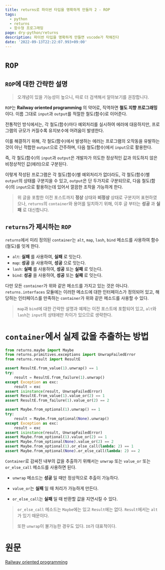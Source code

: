 ```yaml
---
title: returns로 파이썬 타입을 명확하게 만들자 2 - ROP
tags:
  - python
  - returns
  - 함수형 프로그래밍
page: dry-python/returns
description: 파이썬 타입을 명확하게 만들면 vscode가 착해진다
date: '2022-09-13T22:22:07.993+09:00'
---
```


# `ROP`
## `ROP`에 대한 간략한 설명
> 오개념이 있을 가능성이 높으니, 따로 더 검색해서 알아보기를 권장합니다.

`ROP`는 __Railway oriented programming__ 의 약어로, 직역하면 __철도 지향 프로그래밍__ 이다. 이름 그대로 `input`과 `output`를 적절한 철도(함수)로 이어준다.

전통적인 방식에서는, 각 철도(함수)마다 예외처리를 실시하여 에러에 대응하지만, 프로그램의 규모가 커질수록 유지보수에 어려움이 발생한다.

이를 해결하기 위해, 각 철도(함수)에서 발생하는 에러는 프로그램의 오작동을 유발하는 것이 아닌 적합한 `output`으로 간주하며, 다음 철도(함수)에서 `input`으로 활용한다.

즉, 각 철도(함수)의 `input`과 `output`은 개발자가 의도한 정상적인 값과 의도하지 않은 비정상적인 값(에러)으로 구분된다.

이렇게 작성된 프로그램은 각 철도(함수)별 예외처리가 없더라도, 각 철도(함수)별 `output`의 상태를 구분지을 수 있고, `output`은 단 두가지로 구분되므로, 다음 철도(함수)의 `input`으로 활용하는데 있어서 깔끔한 조작을 가능하게 한다. 

> 위 글을 포함한 이전 포스트까지 __정상__ 상태와 __비정상__ 상태로 구분지어 표현하였으나, `returns`의 `container`와 용어를 일치하기 위해, 이후 글 부터는 __성공__ 과 __실패__ 로 대신합니다.

## `returns`가 제시하는 `ROP`
`returns`에서 미리 정의된 `container`는 `alt`, `map`, `lash`, `bind` 메소드를 사용하여 함수(철도)를 잇게 한다.

* `alt`: __실패__ 를 사용하여, __실패__ 로 잇는다.
* `map`: __성공__ 을 사용하여, __성공__ 으로 잇는다. 
* `lash`: __실패__ 를 사용하여, __성공__ 또는 __실패__ 로 잇는다.
* `bind`: __성공__ 을 사용하여, __성공__ 또는 __실패__ 로 잇는다.

다만 모든 `container`가 위와 같은 메소드를 가지고 있는 것은 아니다. `returns.interfaces` 모듈에는 이러한 메소드에 대한 인터페이스가 정의되어 있고, 해당하는 인터페이스를 만족하는 `container`가 위와 같은 메소드를 사용할 수 있다.

> `map`과 `bind`에 대한 간략한 설명과 예제는 이전 포스트에 포함되어 있고, `alt`와 `lash`는 `input`의 상태에만 차이가 있으므로 생략한다.

# `container`에서 실제 값을 추출하는 방법
```python
from returns.maybe import Maybe
from returns.primitives.exceptions import UnwrapFailedError
from returns.result import ResultE

assert ResultE.from_value(1).unwrap() == 1
try:
    result = ResultE.from_failure(1).unwrap()
except Exception as exc:
    result = exc
assert isinstance(result, UnwrapFailedError)
assert ResultE.from_value(1).value_or(2) == 1
assert ResultE.from_failure(1).value_or(2) == 2

assert Maybe.from_optional(1).unwrap() == 1
try:
    result = Maybe.from_optional(None).unwrap()
except Exception as exc:
    result = exc
assert isinstance(result, UnwrapFailedError)
assert Maybe.from_optional(1).value_or(2) == 1
assert Maybe.from_optional(None).value_or(2) == 2
assert Maybe.from_optional(1).or_else_call(lambda: 2) == 1
assert Maybe.from_optional(None).or_else_call(lambda: 2) == 2
```
`Container`로 감싸진 내부의 값을 추출하기 위해서는 `unwrap` 또는 `value_or` 또는 `or_else_call` 메소드를 사용하면 된다.

* `unwrap` 메소드는 __성공__ 일 때만 정상적으로 추출이 가능하다.

* `value_or`는 __실패__ 일 때 처리가 가능하게 만든다.

* `or_else_call`는 __실패__ 일 때 반환할 값을 지연시킬 수 있다.
> `or_else_call` 메소드는 `Maybe`에는 있고 `Result`에는 없다. `Result`에서는 `alt`가 있기 때문이다.
>
> 또한 `unwrap`이 불가능한 경우도 있다. `IO`가 대표적이다.

# 원문
[Railway oriented programming](https://returns.readthedocs.io/en/latest/pages/railway.html)